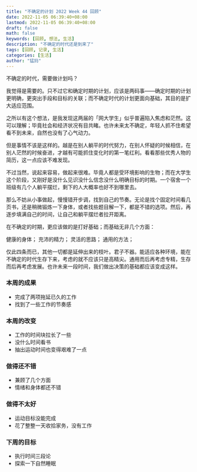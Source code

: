 ```yaml
---
title: "不确定的计划 2022 Week 44 回顾"
date: 2022-11-05 06:39:40+08:00
lastmod: 2022-11-05 06:39:40+08:00
draft: false
math: false
keywords: [回顾, 想法, 生活]
description: "不确定的时代还是到来了"
tags: [回顾, 记录, 生活]
categories: [生活]
author: "猛犸"
---
```


不确定的时代，需要做计划吗？

我觉得是需要的。只不过它和确定时期的计划，应该是两码事——确定时期的计划更明确，更突出手段和目标的关联；而不确定时代的计划更面向基础，其目的是扩大适应范围。

之所以有这个想法，是我发现这两届的「网大学生」似乎普遍陷入焦虑和茫然。这可以理解；毕竟社会和经济状况有目共睹。也许未来太不确定，年轻人抓不住希望看不到未来，自然也没有了心气动力。

但是事情不该是这样的。越是在别人躺平的时代努力，在别人怀疑的时候相信，在别人茫然的时候奋进，才越有可能抓住变化时的第一笔红利。看看那些优秀人物的简历，这一点应该不难发现。

不过当然，说起来容易，做起来很难。毕竟人都是受环境影响的生物；而在大学生这个阶段，又刚好是没什么见识没什么信念没什么明确目标的时期。一个宿舍一个班级有几个人躺平摆烂，剩下的人大概率也好不到哪里去。

那么不妨从小事做起，慢慢错开步调，找到自己的节奏。无论是找个固定时间看几页书，还是稍微锻炼一下身体，或者找些题目解一下，都是不错的选项。然后，再逐步填满自己的时间，让自己和躺平摆烂者拉开距离。

在不确定的时期，更应该做的是打好基础；而基础无非几个方面：

健康的身体；
充沛的精力；
灵活的思路；
通用的方法；

仅此四条而已，其他一切都是延伸出来的枝叶。君子不器。能适应各种环境，能在不确定的时代生存下来，考虑的就不应该只是高精尖。通用而后再考虑专精，生存而后再考虑发展。也许未来一段时间，我们做出决策的基础都应该变成这样。

### 本周的成果

- 完成了两项拖延已久的工作
- 找到了一些工作的节奏感

### 本周的改变

- 工作的时间块拉长了一些
- 没什么时间看书
- 抽出运动时间也变得艰难了一点

### 做得还不错

- 兼顾了几个方面
- 情绪和身体都还不错

### 做得不太好

- 运动目标没能完成
- 花了整整一天收拾家务，没有工作

### 下周的目标

- 执行时间三段论
- 探索一下自然睡眠
